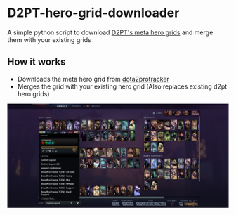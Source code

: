 # D2PT-hero-grid-downloader
A simple python script to download [D2PT's meta hero grids](https://dota2protracker.com/meta-hero-grids) and merge them with your existing grids

## How it works
- Downloads the meta hero grid from [dota2protracker](https://dota2protracker.com/meta-hero-grids)
- Merges the grid with your existing hero grid (Also replaces existing d2pt hero grids)

![Hero Grid Example](https://github.com/existancepy/D2PT-hero-grid-downloader/blob/main/assets/grid)

##
